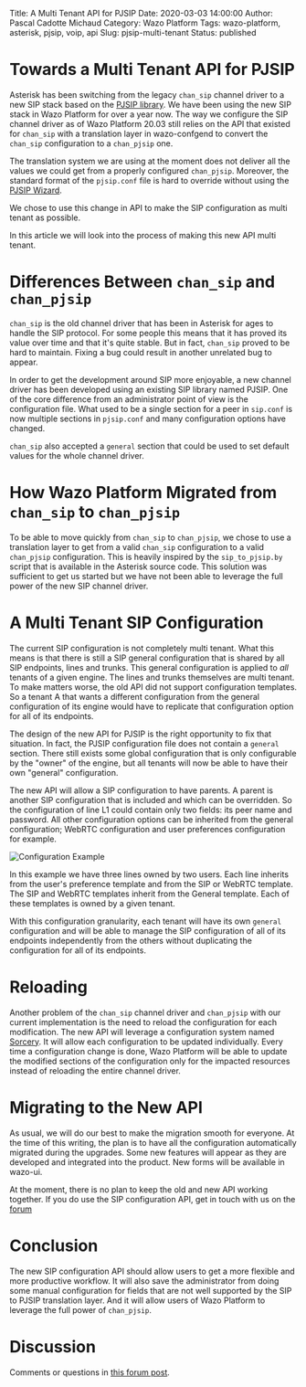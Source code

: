 Title: A Multi Tenant API for PJSIP
Date: 2020-03-03 14:00:00
Author: Pascal Cadotte Michaud
Category: Wazo Platform
Tags: wazo-platform, asterisk, pjsip, voip, api
Slug: pjsip-multi-tenant
Status: published

# Towards a Multi Tenant API for PJSIP

Asterisk has been switching from the legacy `chan_sip` channel driver to a new SIP
stack based on the [PJSIP library](https://www.pjsip.org/). We have been using
the new SIP stack in Wazo Platform for over a year now. The way we configure the
SIP channel driver as of Wazo Platform 20.03 still relies on the API that existed for
`chan_sip` with a translation layer in wazo-confgend to convert the `chan_sip`
configuration to a `chan_pjsip` one.

The translation system we are using at the moment does not deliver all the
values we could get from a properly configured `chan_pjsip`. Moreover, the
standard format of the `pjsip.conf` file is hard to override without using the
[PJSIP Wizard](https://wiki.asterisk.org/wiki/display/AST/PJSIP+Configuration+Wizard).

We chose to use this change in API to make the SIP configuration as multi tenant
as possible.

In this article we will look into the process of making this new API multi
tenant.


# Differences Between `chan_sip` and `chan_pjsip`

`chan_sip` is the old channel driver that has been in Asterisk for ages to handle
the SIP protocol. For some people this means that it has proved its value over
time and that it's quite stable. But in fact, `chan_sip` proved to be hard to
maintain. Fixing a bug could result in another unrelated bug to appear.

In order to get the development around SIP more enjoyable, a new channel driver
has been developed using an existing SIP library named PJSIP. One of the core
difference from an administrator point of view is the configuration file. What
used to be a single section for a peer in `sip.conf` is now multiple sections in
`pjsip.conf` and many configuration options have changed.

`chan_sip` also accepted a `general` section that could be used to set default
values for the whole channel driver.


# How Wazo Platform Migrated from `chan_sip` to `chan_pjsip`

To be able to move quickly from `chan_sip` to `chan_pjsip`, we chose to use a
translation layer to get from a valid `chan_sip` configuration to a valid
`chan_pjsip` configuration. This is heavily inspired by the `sip_to_pjsip.by`
script that is available in the Asterisk source code. This solution was
sufficient to get us started but we have not been able to leverage the full
power of the new SIP channel driver.


# A Multi Tenant SIP Configuration

The current SIP configuration is not completely multi tenant. What this means is
that there is still a SIP general configuration that is shared by all SIP
endpoints, lines and trunks. This general configuration is applied to *all*
tenants of a given engine. The lines and trunks themselves are multi tenant. To
make matters worse, the old API did not support configuration templates. So a
tenant A that wants a different configuration from the general configuration of
its engine would have to replicate that configuration option for all of its
endpoints.

The design of the new API for PJSIP is the right opportunity to fix that
situation. In fact, the PJSIP configuration file does not contain a `general`
section. There still exists some global configuration that is only configurable
by the "owner" of the engine, but all tenants will now be able to have their own
"general" configuration.

The new API will allow a SIP configuration to have parents. A parent is another
SIP configuration that is included and which can be overridden. So the
configuration of line L1 could contain only two fields: its peer name and
password. All other configuration options can be inherited from the general
configuration; WebRTC configuration and user preferences configuration for
example.

![Configuration Example](../../images/blog/pjsip-multi-tenant/pjsip_template.png "Template Hierarchy Example")

In this example we have three lines owned by two users. Each line inherits from
the user's preference template and from the SIP or WebRTC template. The SIP and
WebRTC templates inherit from the General template. Each of these templates is
owned by a given tenant.

With this configuration granularity, each tenant will have its own `general`
configuration and will be able to manage the SIP configuration of all of its
endpoints independently from the others without duplicating the configuration
for all of its endpoints.


# Reloading

Another problem of the `chan_sip` channel driver and `chan_pjsip` with our current
implementation is the need to reload the configuration for each modification.
The new API will leverage a configuration system named
[Sorcery](https://wiki.asterisk.org/wiki/display/AST/Sorcery). It will allow
each configuration to be updated individually. Every time a configuration change
is done, Wazo Platform will be able to update the modified sections of the configuration
only for the impacted resources instead of reloading the entire channel driver.


# Migrating to the New API

As usual, we will do our best to make the migration smooth for everyone. At the
time of this writing, the plan is to have all the configuration automatically
migrated during the upgrades. Some new features will appear as they are
developed and integrated into the product. New forms will be available in
wazo-ui.

At the moment, there is no plan to keep the old and new API working together. If
you do use the SIP configuration API, get in touch with us on the
[forum](https://wazo-platform.discourse.group/latest)


# Conclusion

The new SIP configuration API should allow users to get a more flexible and more
productive workflow. It will also save the administrator from doing some manual
configuration for fields that are not well supported by the SIP to PJSIP
translation layer. And it will allow users of Wazo Platform to leverage the full
power of `chan_pjsip`.

# Discussion

Comments or questions in [this forum post](https://wazo-platform.discourse.group/latest).
